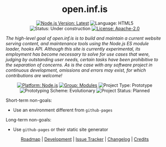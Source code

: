 <h1 align="center">open.inf.is</h1>

<p align="center">
  <a href="https://nodejs.org/en/download/current/"><img src="https://img.shields.io/badge/node-%3E=14.15.0-brightgreen.svg?style=plastic" alt="Node.js Version: Latest" /></a>
  <img src="https://img.shields.io/github/languages/top/openinf/openinf.github.io?color=brightgreen&style=plastic" alt="Language: HTML5" />
  <img src="https://img.shields.io/badge/status-under%20construction-yellow?style=plastic" alt="Status: Under construction" />
  <a href="https://opensource.org/licenses/Apache-2.0"><img src="https://img.shields.io/github/license/openinf/openinf.github.io?color=brightgreen&style=plastic" alt="License: Apache-2.0" /></a>
</p>

_The high-level goal of open.inf.is is to build and maintain a current website serving content,
and maintenance tools using the Node.js ES module loader, hooks API. Although this site is
currently experimental, its employment has become necessary to solve for use cases that were,
judging by outstanding user needs, certain tasks have been prohibitive to the separation of concerns.
As is the case with any software project in continuous development, omissions and errors may exist,
for which contributions are welcome!_

<p align="center">
  <a href="https://nodejs.org/en/about/"><img src="https://img.shields.io/badge/Node.js-black?logo=Node.js&logoColor=green&style=plastic" alt="Platform: Node.js" /></a> <a href="https://github.com/nodejs/modules"> <img src="https://img.shields.io/badge/group-modules-brightgreen.svg?style=plastic" alt="Group: Modules" /></a> <img src="https://img.shields.io/badge/type-prototype-brightgreen.svg?style=plastic" alt="Project Type: Prototype" /> <img src="https://img.shields.io/badge/scheme-evolutionary-brightgreen.svg?style=plastic" alt="Prototyping Scheme: Evolutionary" /> <img src="https://img.shields.io/badge/status-planned-lightgrey?style=plastic" alt="Project Status: Planned" />
</p>

Short-term non-goals:

- Use an environment different from `github-pages`

Long-term non-goals:

- Use `github-pages` or their static site generator

<p align="center">
  <a title="Roadmap" href="./doc/roadmap.md">Roadmap</a> |
  <a title="Development" href="./doc/development.md">Development</a> |
  <a title="Issue Tracker" href="https://github.com/openinf/openinf.github.io/issues">Issue Tracker</a> |
  <a title="Changelog" href="https://github.com/openinf/openinf.github.io/commits/master">Changelog</a> |
  <a title="Credits" href="https://github.com/openinf/openinf.github.io/graphs/contributors">Credits</a>
</p>
